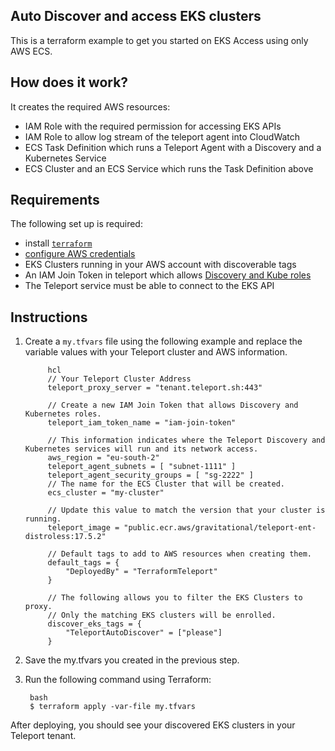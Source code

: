 ## Auto Discover and access EKS clusters

This is a terraform example to get you started on EKS Access using only AWS ECS.

## How does it work?

It creates the required AWS resources:
- IAM Role with the required permission for accessing EKS APIs
- IAM Role to allow log stream of the teleport agent into CloudWatch
- ECS Task Definition which runs a Teleport Agent with a Discovery and a Kubernetes Service
- ECS Cluster and an ECS Service which runs the Task Definition above

## Requirements
The following set up is required:
- install [`terraform`](https://developer.hashicorp.com/terraform/install)
- [configure AWS credentials](https://registry.terraform.io/providers/hashicorp/aws/latest/docs#authentication-and-configuration)
- EKS Clusters running in your AWS account with discoverable tags
- An IAM Join Token in teleport which allows [Discovery and Kube roles](https://goteleport.com/docs/enroll-resources/auto-discovery/kubernetes/aws/#get-a-join-token)
- The Teleport service must be able to connect to the EKS API

## Instructions

1. Create a `my.tfvars` file using the following example and replace the variable values with your Teleport cluster and AWS information.

            hcl
            // Your Teleport Cluster Address
            teleport_proxy_server = "tenant.teleport.sh:443"
            
            // Create a new IAM Join Token that allows Discovery and Kubernetes roles.
            teleport_iam_token_name = "iam-join-token"
            
            // This information indicates where the Teleport Discovery and Kubernetes services will run and its network access.
            aws_region = "eu-south-2"
            teleport_agent_subnets = [ "subnet-1111" ]
            teleport_agent_security_groups = [ "sg-2222" ]
            // The name for the ECS Cluster that will be created.
            ecs_cluster = "my-cluster"
            
            // Update this value to match the version that your cluster is running.
            teleport_image = "public.ecr.aws/gravitational/teleport-ent-distroless:17.5.2"
            
            // Default tags to add to AWS resources when creating them.
            default_tags = {
                "DeployedBy" = "TerraformTeleport"
            }
            
            // The following allows you to filter the EKS Clusters to proxy.
            // Only the matching EKS clusters will be enrolled.
            discover_eks_tags = {
                "TeleportAutoDiscover" = ["please"]
            }

2. Save the my.tfvars you created in the previous step.
3. Run the following command using Terraform:
   
        bash
        $ terraform apply -var-file my.tfvars

After deploying, you should see your discovered EKS clusters in your Teleport tenant.

